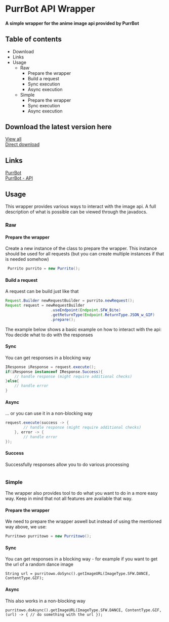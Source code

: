# PurrBot API Wrapper
#### A simple wrapper for the anime image api provided by PurrBot

## Table of contents
- Download  
- Links  
- Usage
  - Raw
    - Prepare the wrapper
    - Build a request
    - Sync execution
    - Async execution
  - Simple
    - Prepare the wrapper
    - Sync execution
    - Async execution

## Download the latest version here
[View all]()  
[Direct download]()  

## Links
[PurrBot](https://purrbot.site)  
[PurrBot - API](https://docs.purrbot.site)

## Usage
This wrapper provides various ways to interact with the image api.
A full description of what is possible can be viewed through the javadocs.
### Raw
#### Prepare the wrapper
Create a new instance of the class to prepare the wrapper. This instance should be used for all requests (but you can create multiple instances if that is needed somehow)
```java
 Purrito purrito = new Purrito(); 
```
#### Build a request
A request can be build just like that
```java
Request.Builder newRequestBuilder = purrito.newRequest();
Request request = newRequestBuilder
                    .useEndpoint(Endpoint.SFW_Bite)
                    .getReturnType(Endpoint.ReturnType.JSON_w_GIF)
                    .prepare();
```
The example below shows a basic example on how to interact with the api: You decide what to do with the responses
#### Sync
You can get responses in a blocking way
```java
IResponse iResponse = request.execute();
if(iResponse instanceof IResponse.Success){
    // handle response (might require additional checks)
}else{
    // handle error
}
```
#### Async
... or you can use it in a non-blocking way
```java
request.execute(success -> {
        // handle response (might require additional checks)
    }, error -> {
        // handle error
});
```
#### Success
Successfully responses allow you to do various processing
```java

```
### Simple
The wrapper also provides tool to do what you want to do in a more easy way. Keep in mind that not all features are available that way.  

#### Prepare the wrapper
We need to prepare the wrapper aswell but instead of using the mentioned way above, we use:
```java
Purritowo purritowo = new Purritowo();
```

#### Sync
You can get responses in a blocking way - for example if you want to get the url of a random dance image
```
String url = purritowo.doSync().getImageURL(ImageType.SFW.DANCE, ContentType.GIF);
```

#### Async
This also works in a non-blocking way
```
purritowo.doAsync().getImageURL(ImageType.SFW.DANCE, ContentType.GIF, (url) -> { // do something with the url });
```